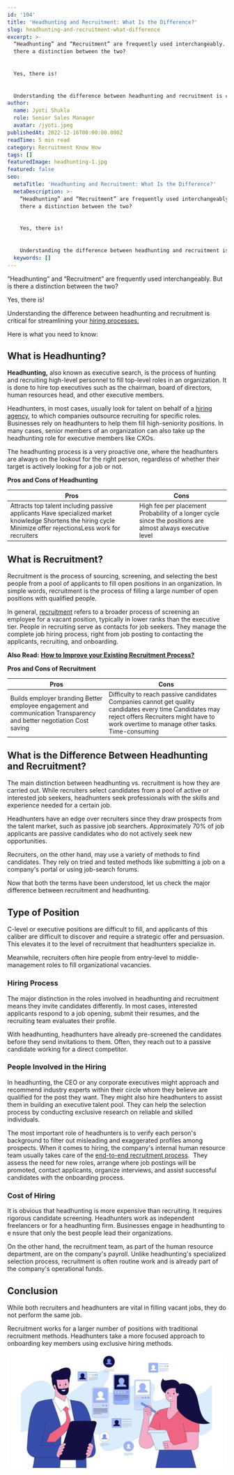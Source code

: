 ```yaml
---
id: '104'
title: 'Headhunting and Recruitment: What Is the Difference?'
slug: headhunting-and-recruitment-what-difference
excerpt: >-
  “Headhunting” and “Recruitment” are frequently used interchangeably. But is
  there a distinction between the two?


  Yes, there is!


  Understanding the difference between headhunting and recruitment is c...
author:
  name: Jyoti Shukla
  role: Senior Sales Manager
  avatar: /jyoti.jpeg
publishedAt: 2022-12-16T00:00:00.000Z
readTime: 5 min read
category: Recruitment Know How
tags: []
featuredImage: headhunting-1.jpg
featured: false
seo:
  metaTitle: 'Headhunting and Recruitment: What Is the Difference?'
  metaDescription: >-
    “Headhunting” and “Recruitment” are frequently used interchangeably. But is
    there a distinction between the two?


    Yes, there is!


    Understanding the difference between headhunting and recruitment is c...
  keywords: []
---
```


“Headhunting” and “Recruitment” are frequently used interchangeably. But is there a distinction between the two?

Yes, there is!

Understanding the difference between headhunting and recruitment is critical for streamlining your [hiring processes.](https://www.thetalentpool.ai/blogs/increase-hiring-efficiency-by-tracking-these-key-parameters/)

<!--more-->

Here is what you need to know:

## **What is Headhunting?**

**Headhunting,** also known as executive search, is the process of hunting and recruiting high-level personnel to fill top-level roles in an organization. It is done to hire top executives such as the chairman, board of directors, human resources head, and other executive members.

Headhunters, in most cases, usually look for talent on behalf of a [hiring agency](https://www.thetalentpool.ai/blogs/5-things-consider-while-selecting-recruitment-agency-for-hiring/), to which companies outsource recruiting for specific roles. Businesses rely on headhunters to help them fill high-seniority positions. In many cases, senior members of an organization can also take up the headhunting role for executive members like CXOs.

The headhunting process is a very proactive one, where the headhunters are always on the lookout for the right person, regardless of whether their target is actively looking for a job or not.

**Pros and Cons of Headhunting**

| **Pros** | **Cons** |
| --- | --- |
| Attracts top talent including passive applicants   Have specialized market knowledge   Shortens the hiring cycle   Minimize offer rejectionsLess work for recruiters   | High fee per placement   Probability of a longer cycle since the positions are almost always executive level   |

## **What is Recruitment?**

Recruitment is the process of sourcing, screening, and selecting the best people from a pool of applicants to fill open positions in an organization. In simple words, recruitment is the process of filling a large number of open positions with qualified people.

In general, [recruitment](https://www.thetalentpool.ai/blogs/5-recruitment-strategies-that-will-help-you-find-hidden-talent/) refers to a broader process of screening an employee for a vacant position, typically in lower ranks than the executive tier. People in recruiting serve as contacts for job seekers. They manage the complete job hiring process, right from job posting to contacting the applicants, recruiting, and onboarding.

**Also Read:** **[How to Improve your Existing Recruitment Process?](https://www.thetalentpool.ai/blogs/how-to-improve-your-existing-talent-sourcing-strategy/)**

**Pros and Cons of Recruitment**

| **Pros** | **Cons** |
| --- | --- |
| Builds employer branding   Better employee engagement and communication   Transparency and better negotiation   Cost saving   | Difficulty to reach passive candidates   Companies cannot get quality candidates every time   Candidates may reject offers   Recruiters might have to work overtime to manage other tasks.   Time-consuming |

## **What is the Difference Between Headhunting and Recruitment?**

The main distinction between headhunting vs. recruitment is how they are carried out. While recruiters select candidates from a pool of active or interested job seekers, headhunters seek professionals with the skills and experience needed for a certain job.

Headhunters have an edge over recruiters since they draw prospects from the talent market, such as passive job searchers. Approximately 70% of job applicants are passive candidates who do not actively seek new opportunities.

  
Recruiters, on the other hand, may use a variety of methods to find candidates. They rely on tried and tested methods like submitting a job on a company's portal or using job-search forums.

Now that both the terms have been understood, let us check the major difference between recruitment and headhunting.

## Type of Position

C-level or executive positions are difficult to fill, and applicants of this caliber are difficult to discover and require a strategic offer and persuasion. This elevates it to the level of recruitment that headhunters specialize in.

Meanwhile, recruiters often hire people from entry-level to middle-management roles to fill organizational vacancies.

### **Hiring Process**

The major distinction in the roles involved in headhunting and recruitment means they invite candidates differently. In most cases, interested applicants respond to a job opening, submit their resumes, and the recruiting team evaluates their profile. 

With headhunting, headhunters have already pre-screened the candidates before they send invitations to them. Often, they reach out to a passive candidate working for a direct competitor. 

### **People Involved in the Hiring**

In headhunting, the CEO or any corporate executives might approach and recommend industry experts within their circle whom they believe are qualified for the post they want. They might also hire headhunters to assist them in building an executive talent pool. They can help the selection process by conducting exclusive research on reliable and skilled individuals.

The most important role of headhunters is to verify each person's background to filter out misleading and exaggerated profiles among prospects. When it comes to hiring, the company's internal human resource team usually takes care of the [end-to-end recruitment process](https://www.thetalentpool.ai/end-to-end-recruitment-process-lifecycle/).  They assess the need for new roles, arrange where job postings will be promoted, contact applicants, organize interviews, and assist successful candidates with the onboarding process.

### **Cost of Hiring**

It is obvious that headhunting is more expensive than recruiting. It requires rigorous candidate screening. Headhunters work as independent freelancers or for a headhunting firm. Businesses engage in headhunting to e nsure that only the best people lead their organizations.

On the other hand, the recruitment team, as part of the human resource department, are on the company's payroll. Unlike headhunting's specialized selection process, recruitment is often routine work and is already part of the company's operational funds.

## Conclusion

While both recruiters and headhunters are vital in filling vacant jobs, they do not perform the same job.

Recruitment works for a larger number of positions with traditional recruitment methods. Headhunters take a more focused approach to onboarding key members using exclusive hiring methods.

![](images/headhunting-1-1024x535.jpg)
